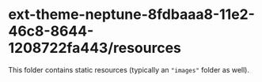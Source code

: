# ext-theme-neptune-8fdbaaa8-11e2-46c8-8644-1208722fa443/resources

This folder contains static resources (typically an `"images"` folder as well).
